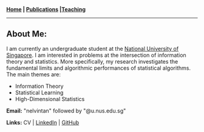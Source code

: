 **[Home](./) | [Publications](./publications.html) |[Teaching](./teaching.html)**

---

## About Me:

I am currently an undergraduate student at the [National University of Singapore](http://www.nus.edu.sg/). I am interested in problems at the intersection of information theory and statistics. More specifically, my research investigates the fundamental limits and algorithmic performances of statistical algorithms. The main themes are:
- Information Theory
- Statistical Learning
- High-Dimensional Statistics

**Email:** "nelvintan" followed by "@u.nus.edu.sg"

**Links:** CV \| [LinkedIn](https://www.linkedin.com/in/nelvin-tan-290377151/) \| [GitHub](https://github.com/nelvintan)
